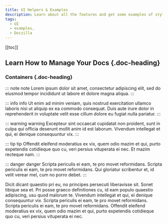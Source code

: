 ```yaml
---
title: UI Helpers & Examples
description: Learn about all the features and get some examples of styles and components in Doczilla.
tags:
  - UI
  - examples,
  - Doczilla
---
```


[[toc]]

## Learn How to Manage Your Docs {.doc-heading}

### Containers {.doc-heading}

::: note note
Lorem ipsum dolor sit amet, consectetur adipiscing elit, sed do eiusmod tempor incididunt ut labore et dolore magna aliqua.
:::

::: info info
Ut enim ad minim veniam, quis nostrud exercitation ullamco laboris nisi ut aliquip ex ea commodo consequat. Duis aute irure dolor in reprehenderit in voluptate velit esse cillum dolore eu fugiat nulla pariatur.
:::

::: warning warning
Excepteur sint occaecat cupidatat non proident, sunt in culpa qui officia deserunt mollit anim id est laborum. Vivendum intellegat et qui, ei denique consequuntur vix.
:::

::: tip tip
Offendit eleifend moderatius ex vix, quem odio mazim et qui, purto expetendis cotidieque quo cu, veri persius vituperata ei nec. Et mazim recteque nam.
:::

::: danger danger
Scripta periculis ei eam, te pro movet reformidans. Scripta periculis ei eam, te pro movet reformidans. Qui gloriatur scribentur et, id velit verear mel, cum no porro debet.
:::

Dicit dicant quaestio pri eu, no principes persecuti liberavisse sit. Sonet tibique sea et. Pri posse graeco definitiones cu, id eam populo quaestio adipiscing, usu quod malorum te. Vivendum intellegat et qui, ei denique consequuntur vix. Scripta periculis ei eam, te pro movet reformidans. Scripta periculis ei eam, te pro movet reformidans. Offendit eleifend moderatius ex vix, quem odio mazim et qui, purto expetendis cotidieque quo cu, veri persius vituperata ei nec.

